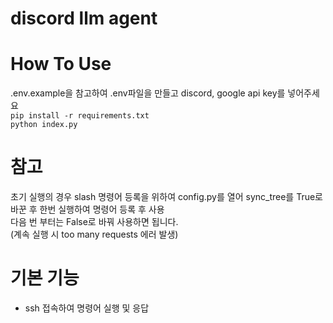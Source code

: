 # discord llm agent

# How To Use
.env.example을 참고하여 .env파일을 만들고 discord, google api key를 넣어주세요<br>
`pip install -r requirements.txt`<br>
`python index.py`
<br>
# 참고
초기 실행의 경우 slash 명령어 등록을 위하여 config.py를 열어 sync_tree를 True로 바꾼 후 한번 실행하여 명령어 등록 후 사용
<br>다음 번 부터는 False로 바꿔 사용하면 됩니다.<br>
(계속 실행 시 too many requests 에러 발생)
# 기본 기능
- ssh 접속하여 명령어 실행 및 응답
